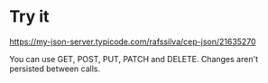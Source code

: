 # Try it

https://my-json-server.typicode.com/rafssilva/cep-json/21635270

You can use GET, POST, PUT, PATCH and DELETE. Changes aren't persisted between calls.
